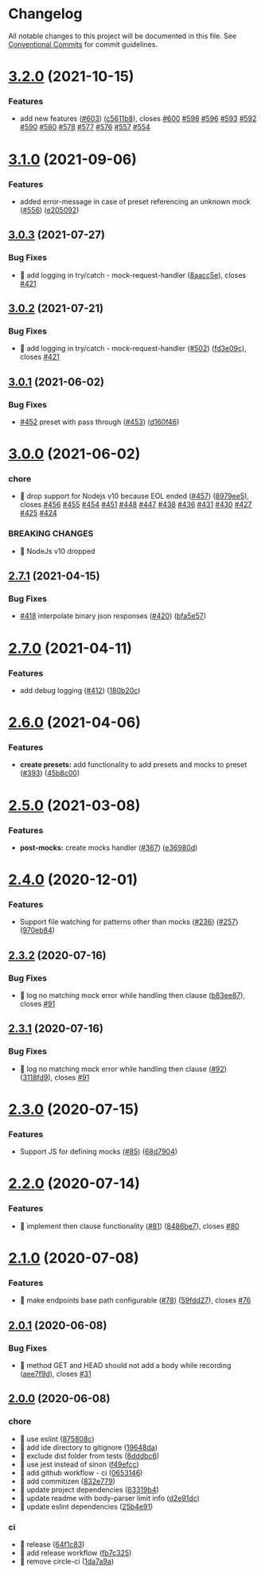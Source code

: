# Changelog

All notable changes to this project will be documented in this file. See
[Conventional Commits](https://conventionalcommits.org) for commit guidelines.

# [3.2.0](https://github.com/ng-apimock/core/compare/v3.1.0...v3.2.0) (2021-10-15)


### Features

* add new features ([#603](https://github.com/ng-apimock/core/issues/603)) ([c5611b8](https://github.com/ng-apimock/core/commit/c5611b8e27409077343491524704d9d787687e0f)), closes [#600](https://github.com/ng-apimock/core/issues/600) [#598](https://github.com/ng-apimock/core/issues/598) [#596](https://github.com/ng-apimock/core/issues/596) [#593](https://github.com/ng-apimock/core/issues/593) [#592](https://github.com/ng-apimock/core/issues/592) [#590](https://github.com/ng-apimock/core/issues/590) [#580](https://github.com/ng-apimock/core/issues/580) [#578](https://github.com/ng-apimock/core/issues/578) [#577](https://github.com/ng-apimock/core/issues/577) [#576](https://github.com/ng-apimock/core/issues/576) [#557](https://github.com/ng-apimock/core/issues/557) [#554](https://github.com/ng-apimock/core/issues/554)

# [3.1.0](https://github.com/ng-apimock/core/compare/v3.0.3...v3.1.0) (2021-09-06)


### Features

* added error-message in case of preset referencing an unknown mock ([#556](https://github.com/ng-apimock/core/issues/556)) ([e205092](https://github.com/ng-apimock/core/commit/e20509282e088567279d6eb8f6988eccb064ceb4))

## [3.0.3](https://github.com/ng-apimock/core/compare/v3.0.2...v3.0.3) (2021-07-27)


### Bug Fixes

* 🐛 add logging in try/catch - mock-request-handler ([8aacc5e](https://github.com/ng-apimock/core/commit/8aacc5ecb24e266e846a22e32f2d494521ae1276)), closes [#421](https://github.com/ng-apimock/core/issues/421)

## [3.0.2](https://github.com/ng-apimock/core/compare/v3.0.1...v3.0.2) (2021-07-21)


### Bug Fixes

* 🐛 add logging in try/catch - mock-request-handler ([#502](https://github.com/ng-apimock/core/issues/502)) ([fd3e09c](https://github.com/ng-apimock/core/commit/fd3e09c41cacc7061361b10cac3b7f4702cc7710)), closes [#421](https://github.com/ng-apimock/core/issues/421)

## [3.0.1](https://github.com/ng-apimock/core/compare/v3.0.0...v3.0.1) (2021-06-02)


### Bug Fixes

* [#452](https://github.com/ng-apimock/core/issues/452) preset with pass through ([#453](https://github.com/ng-apimock/core/issues/453)) ([d160f46](https://github.com/ng-apimock/core/commit/d160f46badfb0f96353c3eb0d155e98f71fb2da7))

# [3.0.0](https://github.com/ng-apimock/core/compare/v2.7.1...v3.0.0) (2021-06-02)


### chore

* 🤖 drop support for Nodejs v10 because EOL ended ([#457](https://github.com/ng-apimock/core/issues/457)) ([8979ee5](https://github.com/ng-apimock/core/commit/8979ee5435a212d5388e52331f74b044e44fb7f2)), closes [#456](https://github.com/ng-apimock/core/issues/456) [#455](https://github.com/ng-apimock/core/issues/455) [#454](https://github.com/ng-apimock/core/issues/454) [#451](https://github.com/ng-apimock/core/issues/451) [#448](https://github.com/ng-apimock/core/issues/448) [#447](https://github.com/ng-apimock/core/issues/447) [#438](https://github.com/ng-apimock/core/issues/438) [#436](https://github.com/ng-apimock/core/issues/436) [#431](https://github.com/ng-apimock/core/issues/431) [#430](https://github.com/ng-apimock/core/issues/430) [#427](https://github.com/ng-apimock/core/issues/427) [#425](https://github.com/ng-apimock/core/issues/425) [#424](https://github.com/ng-apimock/core/issues/424)


### BREAKING CHANGES

* 🧨 NodeJs v10 dropped

## [2.7.1](https://github.com/ng-apimock/core/compare/v2.7.0...v2.7.1) (2021-04-15)


### Bug Fixes

* [#418](https://github.com/ng-apimock/core/issues/418) interpolate binary json responses ([#420](https://github.com/ng-apimock/core/issues/420)) ([bfa5e57](https://github.com/ng-apimock/core/commit/bfa5e576e4c29eee206c07ea7036128aee9f47cb))

# [2.7.0](https://github.com/ng-apimock/core/compare/v2.6.0...v2.7.0) (2021-04-11)


### Features

* add debug logging ([#412](https://github.com/ng-apimock/core/issues/412)) ([180b20c](https://github.com/ng-apimock/core/commit/180b20cd6bd8870c99c1f9e3353fcdae3afa5f89))

# [2.6.0](https://github.com/ng-apimock/core/compare/v2.5.0...v2.6.0) (2021-04-06)


### Features

* **create presets:** add functionality to add presets and mocks to preset ([#393](https://github.com/ng-apimock/core/issues/393)) ([45b8c00](https://github.com/ng-apimock/core/commit/45b8c00e5971c327c3d8f1658e417562907d455e))

# [2.5.0](https://github.com/ng-apimock/core/compare/v2.4.0...v2.5.0) (2021-03-08)


### Features

* **post-mocks:** create mocks handler ([#367](https://github.com/ng-apimock/core/issues/367)) ([e36980d](https://github.com/ng-apimock/core/commit/e36980d5fa246418e575c151f9d3de8f8de38bdb))

# [2.4.0](https://github.com/ng-apimock/core/compare/v2.3.2...v2.4.0) (2020-12-01)


### Features

* Support file watching for patterns other than mocks ([#236](https://github.com/ng-apimock/core/issues/236)) ([#257](https://github.com/ng-apimock/core/issues/257)) ([970eb84](https://github.com/ng-apimock/core/commit/970eb8452c5d6b4d4804c5c54792a539b0ca29a1))

## [2.3.2](https://github.com/ng-apimock/core/compare/v2.3.1...v2.3.2) (2020-07-16)


### Bug Fixes

* 🐛 log no matching mock error while handling then clause ([b83ee87](https://github.com/ng-apimock/core/commit/b83ee876185657979fb00510b7622fc7bad806c9)), closes [#91](https://github.com/ng-apimock/core/issues/91)

## [2.3.1](https://github.com/ng-apimock/core/compare/v2.3.0...v2.3.1) (2020-07-16)


### Bug Fixes

* 🐛 log no matching mock error while handling then clause ([#92](https://github.com/ng-apimock/core/issues/92)) ([3118fd9](https://github.com/ng-apimock/core/commit/3118fd9924ab66dacf697e1f283eaa9e5c875709)), closes [#91](https://github.com/ng-apimock/core/issues/91)

# [2.3.0](https://github.com/ng-apimock/core/compare/v2.2.0...v2.3.0) (2020-07-15)


### Features

* Support JS for defining mocks ([#85](https://github.com/ng-apimock/core/issues/85)) ([68d7904](https://github.com/ng-apimock/core/commit/68d7904bf1943bc59e976617ff00a8b27e5e3a08))

# [2.2.0](https://github.com/ng-apimock/core/compare/v2.1.0...v2.2.0) (2020-07-14)


### Features

* 🎸 implement then clause functionality ([#81](https://github.com/ng-apimock/core/issues/81)) ([8486be7](https://github.com/ng-apimock/core/commit/8486be78ee7e451ff12d701b12379dbd29aaa96d)), closes [#80](https://github.com/ng-apimock/core/issues/80)

# [2.1.0](https://github.com/ng-apimock/core/compare/v2.0.1...v2.1.0) (2020-07-08)


### Features

* 🎸 make endpoints base path configurable ([#78](https://github.com/ng-apimock/core/issues/78)) ([59fdd27](https://github.com/ng-apimock/core/commit/59fdd279f1ac2f657ca9a4f8f57e863ae695d6b7)), closes [#76](https://github.com/ng-apimock/core/issues/76)

## [2.0.1](https://github.com/ng-apimock/core/compare/v2.0.0...v2.0.1) (2020-06-08)


### Bug Fixes

* 🐛 method GET and HEAD should not add a body while recording ([aee7f9d](https://github.com/ng-apimock/core/commit/aee7f9d78bf1365264812bcd04672aa7913a035a)), closes [#31](https://github.com/ng-apimock/core/issues/31)

## [2.0.0](https://github.com/ng-apimock/core/compare/v1.0.25...v2.0.0) (2020-06-08)

### chore
* 🤖 use eslint ([875808c](https://github.com/ng-apimock/core/commit/875808c398))
* 🤖 add ide directory to gitignore ([19648da](https://github.com/ng-apimock/core/commit/19648da83b)) 
* 🤖 exclude dist folder from tests ([8dddbc6](https://github.com/ng-apimock/core/commit/8dddbc643d))
* 🤖 use jest instead of sinon ([f49efcc](https://github.com/ng-apimock/core/commit/f49efcc4ee)) 
* 🤖 add github workflow - ci ([0653146](https://github.com/ng-apimock/core/commit/0653146b59)) 
* 🤖 add commitizen ([832e779](https://github.com/ng-apimock/core/commit/832e779e8d)) 
* 🤖 update project dependencies ([63319b4](https://github.com/ng-apimock/core/commit/63319b49ad)) 
* 🤖 update readme with body-parser limit info ([d2e91dc](https://github.com/ng-apimock/core/commit/d2e91dc3d5)) 
* 🤖 update eslint dependencies ([25b4e91](https://github.com/ng-apimock/core/commit/25b4e91baecb8d89162c0cdbbf0df06b68e3b70b))
    
### ci
* 🎡 release ([64f1c83](https://github.com/ng-apimock/core/commit/64f1c83191)) 
* 🎡 add release workflow ([fb7c325](https://github.com/ng-apimock/core/commit/fb7c3257df)) 
* 🎡 remove circle-ci ([1da7a9a](https://github.com/ng-apimock/core/commit/1da7a9a6e4))
